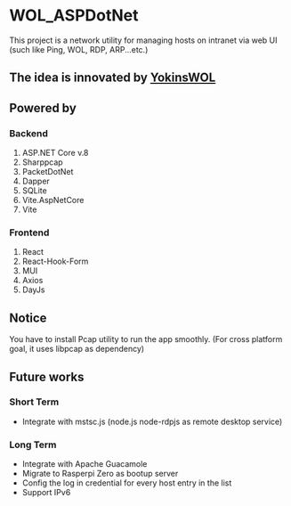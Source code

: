 # WOL_ASPDotNet

This project is a network utility for managing hosts on intranet via web UI (such like Ping, WOL, RDP, ARP...etc.)

## The idea is innovated by [YokinsWOL](https://github.com/JakeJP/YokinsWOL)

## Powered by

### Backend
1. ASP.NET Core v.8
2. Sharppcap
3. PacketDotNet
4. Dapper
5. SQLite
6. Vite.AspNetCore
7. Vite

### Frontend
1. React
2. React-Hook-Form
3. MUI
4. Axios
5. DayJs

## Notice

You have to install Pcap utility to run the app smoothly.
(For cross platform goal, it uses libpcap as dependency)

## Future works

### Short Term

- Integrate with mstsc.js (node.js node-rdpjs as remote desktop service)

### Long Term

- Integrate with Apache Guacamole
- Migrate to Rasperpi Zero as bootup server
- Config the log in credential for every host entry in the list
- Support IPv6